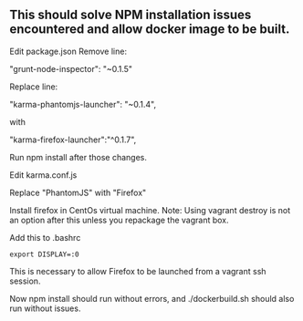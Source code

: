 ## This should solve NPM installation issues encountered and allow docker image to be built.

Edit package.json
Remove line:

"grunt-node-inspector": "~0.1.5"


Replace line:

"karma-phantomjs-launcher": "~0.1.4",

with

"karma-firefox-launcher":"^0.1.7",

Run npm install after those changes.

Edit karma.conf.js

Replace "PhantomJS" with "Firefox"

Install firefox in CentOs virtual machine. Note: Using vagrant destroy is not an option after this 
unless you repackage the vagrant box.

Add this to .bashrc
``` 
export DISPLAY=:0
``` 
This is necessary to allow Firefox to be launched from a vagrant ssh session.
 

Now npm install should run without errors, and ./dockerbuild.sh should also run without issues.

